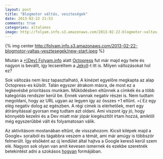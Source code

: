 ```yaml
---
layout: post
title: "Blogmotor váltás, veszteségek"
date: 2013-02-22 21:53
comments: true
categories: altalanos
image: http://folyam.info.s3.amazonaws.com/2013-02-22-blogmotor-valtas-vesztesegek/new-start.jpeg
---
```


{% img center http://folyam.info.s3.amazonaws.com/2013-02-22-blogmotor-valtas-vesztesegek/new-start.jpeg %}

Miután a [+[Dev] Folyam.info](http://dev.folyam.info) alatt [Octopress](http://octopress.org)
fut már majd egy hete és nagyon is bevállt, így lecseréltem a [Jekyll](http://jekyllrb.com)-t
itt is. Milyen változásokat hol ez?

<!--more-->

Sok változás nem lesz tapasztalható, A kinézet egyelőre megkapta az alap Octopress-es
külsőt. Talán egyszer átrakom másra, de most ez a legkevésbé prioritásos munkám. Működésben
eltűnnek a címkék és a több kategóriás rendszer kerül be. Ennek vannak negatív részei is.
Nem tudtam megoldani, hogy az URL ugyan az legyen így az összes +1 eltűnt. =( Ez egy
elég negatív dolog az egészben. A régi címek is elérhetőek, mert egy átirányítással
gyorsan meg tudtam azt oldani. Ami viszont így jó, hogy könnyebb kezelni és a Dev miatt
már jópár kiegészítőt írtam hozzá, amiktől még egyszerűbbé vált és folyamatosan válik.

Az aktivitásom mostanában eltűnt, de visszahozom. Kicsit kilépek majd a Google+ soraiból
és tágabbra veszem a témát, ami már amúgy is többször felmerült. Így elsőként az új lendület
által hajtva a Google kereső kerül szem elé. Nagyon sok olyan van amit kevesen ismernek és
ezekbe szeretnék betekintést adni a szokásos [hogyan](/blog/categories/hogyan) formájában.
